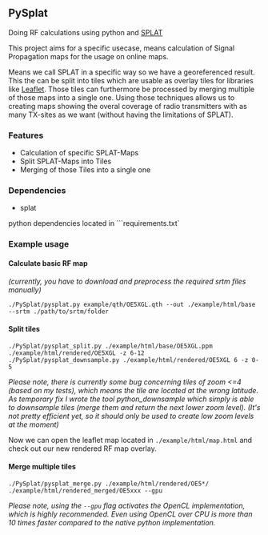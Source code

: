 ## PySplat

Doing RF calculations using python and [SPLAT](http://www.qsl.net/kd2bd/splat.html)

This project aims for a specific usecase, means calculation of Signal Propagation maps for the usage on online maps.

Means we call SPLAT in a specific way so we have a georeferenced result. This the can be split into tiles which are
usable as overlay tiles for libraries like [Leaflet](http://leafletjs.com). Those tiles can furthermore be processed by
merging multiple of those maps into a single one. Using those techniques allows us to creating maps showing the overal
coverage of radio transmitters with as many TX-sites as we want (without having the limitations of SPLAT).

### Features

* Calculation of specific SPLAT-Maps
* Split SPLAT-Maps into Tiles
* Merging of those Tiles into a single one

### Dependencies

* splat

python dependencies located in ```requirements.txt`

### Example usage

#### Calculate basic RF map

*(currently, you have to download and preprocess the required srtm files manually)*

```
./PySplat/pysplat.py example/qth/OE5XGL.qth --out ./example/html/base --srtm ./path/to/srtm/folder
```

#### Split tiles

```
./PySplat/pysplat_split.py ./example/html/base/OE5XGL.ppm ./example/html/rendered/OE5XGL -z 6-12
./PySplat/pysplat_downsample.py ./example/html/rendered/OE5XGL 6 -z 0-5
```

*Please note, there is currently some bug concerning tiles of zoom <=4 (based on my tests), which means the tile are located at the wrong latitude.
As temporary fix I wrote the tool python_downsample which simply is able to downsample tiles (merge them and return the next lower zoom level).
(It's not pretty efficient yet, so it should only be used to create low zoom levels at the moment)*

Now we can open the leaflet map located in ```./example/html/map.html``` and check out our new rendered RF map overlay.

#### Merge multiple tiles

```
./PySplat/pysplat_merge.py ./example/html/rendered/OE5*/ ./example/html/rendered_merged/OE5xxx --gpu
```

*Please note, using the ```--gpu``` flag activates the OpenCL implementation, which is highly recommended.
Even using OpenCL over CPU is more than 10 times faster compared to the native python implementation.*